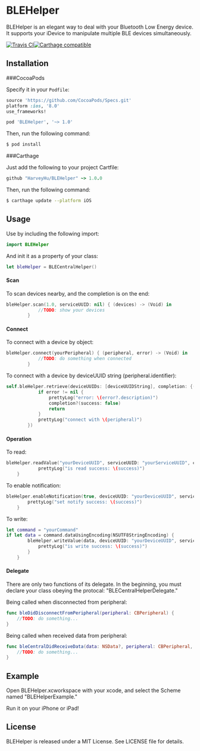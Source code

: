 # BLEHelper

BLEHelper is an elegant way to deal with your Bluetooth Low Energy device. It supports your iDevice to manipulate multiple BLE devices simultaneously.

[![Travis CI](https://travis-ci.org/HarveyHu/BLEHelper.svg?branch=master)](https://travis-ci.org/HarveyHu/BLEHelper)[![Carthage compatible](https://img.shields.io/badge/Carthage-compatible-4BC51D.svg?style=flat)](https://github.com/Carthage/Carthage)

## Installation

###CocoaPods

Specify it in your `Podfile`:

```ruby
source 'https://github.com/CocoaPods/Specs.git'
platform :ios, '8.0'
use_frameworks!

pod 'BLEHelper', '~> 1.0'
```

Then, run the following command:

```bash
$ pod install
```
###Carthage

Just add the following to your project Cartfile:

```ruby
github "HarveyHu/BLEHelper" ~> 1.0.0
```
Then, run the following command:

```bash
$ carthage update --platform iOS
```

## Usage
Use by including the following import:

```swift
import BLEHelper
```
And init it as a property of your class:

```swift
let bleHelper = BLECentralHelper()
```

#### Scan

To scan devices nearby, and the completion is on the end:

```swift
bleHelper.scan(1.0, serviceUUID: nil) { (devices) -> (Void) in
            //TODO: show your devices
        }
```
#### Connect

To connect with a device by object:

```swift
bleHelper.connect(yourPeripheral) { (peripheral, error) -> (Void) in
            //TODO: do something when connected
        }
```

To connect with a device by deviceUUID string (peripheral.identifier):

```swift
self.bleHelper.retrieve(deviceUUIDs: [deviceUUIDString], completion: {(peripheral, error) -> (Void) in
            if error != nil {
                prettyLog("error: \(error?.description)")
                completion?(success: false)
                return
            }
            prettyLog("connect with \(peripheral)")
        })
```

#### Operation

To read:

```swift
bleHelper.readValue("yourDeviceUUID", serviceUUID: "yourServiceUUID", characteristicUUID: "youCharacteristicUUID") { (success) -> (Void) in
            prettyLog("is read success: \(success)")
    }
```

To enable notification:

```swift
bleHelper.enableNotification(true, deviceUUID: "yourDeviceUUID", serviceUUID: "yourServiceUUID", characteristicUUID: "youCharacteristicUUID") { (success) -> (Void) in
        prettyLog("set notify success: \(success)")
    }
```

To write:

```swift
let command = "yourCommand"
if let data = command.dataUsingEncoding(NSUTF8StringEncoding) {
        bleHelper.writeValue(data, deviceUUID: "yourDeviceUUID", serviceUUID: "yourServiceUUID", characteristicUUID: "youCharacteristicUUID", withResponse: true) { (success) -> (Void) in
            prettyLog("is write success: \(success)")
        }
    }
```

#### Delegate

There are only two functions of its delegate. In the beginning, you must declare your class obeying the protocal: "BLECentralHelperDelegate."

Being called when disconnected from peripheral:

```swift
func bleDidDisconnectFromPeripheral(peripheral: CBPeripheral) {
	//TODO: do something...
}
```
Being called when received data from peripheral:

```swift
func bleCentralDidReceiveData(data: NSData?, peripheral: CBPeripheral, characteristic: CBCharacteristic) {
	//TODO: do something...
}
```
## Example

Open BLEHelper.xcworkspace with your xcode, and select the Scheme named "BLEHelperExample." 

Run it on your iPhone or iPad!

## License

BLEHelper is released under a MIT License. See LICENSE file for details.